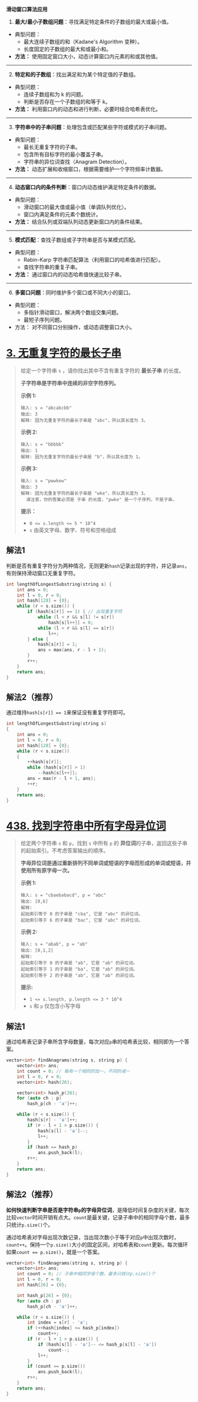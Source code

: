 **滑动窗口算法应用**

1. **最大/最小子数组问题**：寻找满足特定条件的子数组的最大或最小值。

- 典型问题：
  - 最大连续子数组的和（Kadane's Algorithm 变种）。
  - 长度固定的子数组的最大和或最小和。
- **方法：** 使用固定窗口大小，动态计算窗口内元素的和或其他值。

------

2. **特定和的子数组**：找出满足和为某个特定值的子数组。

- 典型问题：
  - 连续子数组和为 k 的问题。
  - 判断是否存在一个子数组的和等于 k。
- **方法：** 利用窗口内的动态和进行判断，必要时结合哈希表优化。

------

3. **字符串中的子串问题**：处理包含或匹配某些字符或模式的子串问题。

- 典型问题：
  - 最长无重复字符的子串。
  - 包含所有目标字符的最小覆盖子串。
  - 字符串的异位词查找（Anagram Detection）。
- **方法：** 动态扩展和收缩窗口，根据需要维护一个字符频率计数器。

------

4. **动态窗口内的条件判断**：窗口内动态维护满足特定条件的数据。

- 典型问题：
  - 滑动窗口的最大值或最小值（单调队列优化）。
  - 窗口内满足条件的元素个数统计。
- **方法：** 结合队列或双端队列动态更新窗口内的条件结果。

------

5. **模式匹配**：查找子数组或子字符串是否与某模式匹配。

- 典型问题：
  - Rabin-Karp 字符串匹配算法（利用窗口的哈希值进行匹配）。
  - 查找字符串的重复子串。
- **方法：** 通过窗口内的动态哈希值快速比较子串。

------

6. **多窗口问题**：同时维护多个窗口或不同大小的窗口。

- 典型问题：
  - 多指针滑动窗口，解决两个数组交集问题。
  - 最短子序列问题。
- 方法： 对不同窗口分别操作，或动态调整窗口大小。

# [3. 无重复字符的最长子串](https://leetcode.cn/problems/longest-substring-without-repeating-characters/)

> 给定一个字符串 `s` ，请你找出其中不含有重复字符的 **最长子串** 的长度。
>
> **子字符串是字符串中连续的非空字符序列。**
>
> 
>
> **示例 1:**
>
> ```
> 输入: s = "abcabcbb"
> 输出: 3 
> 解释: 因为无重复字符的最长子串是 "abc"，所以其长度为 3。
> ```
>
> **示例 2:**
>
> ```
> 输入: s = "bbbbb"
> 输出: 1
> 解释: 因为无重复字符的最长子串是 "b"，所以其长度为 1。
> ```
>
> **示例 3:**
>
> ```
> 输入: s = "pwwkew"
> 输出: 3
> 解释: 因为无重复字符的最长子串是 "wke"，所以其长度为 3。
>   请注意，你的答案必须是 子串 的长度，"pwke" 是一个子序列，不是子串。
> ```
>
> 
>
> **提示：**
>
> - `0 <= s.length <= 5 * 10^4`
> - `s` 由英文字母、数字、符号和空格组成

## 解法1

判断是否有重复字符分为两种情况，无则更新`hash`记录出现的字符，并记录`ans`，有则保持滑动窗口无重复字符。

```C++
int lengthOfLongestSubstring(string s) {
    int ans = 0;
    int l = 0, r = 0;
    int hash[128] = {0};
    while (r < s.size()) {
        if (hash[s[r]] == 1) { // 出现重复字符
            while (l < r && s[l] != s[r])
                hash[s[l++]] = 0;
            while (l < r && s[l] == s[r])
                l++;
        } else {
            hash[s[r]] = 1;
            ans = max(ans, r - l + 1);
        }
        r++;
    }
    return ans;
}
```

## 解法2（推荐）

通过维持`hash[s[r]] == 1`来保证没有重复字符即可。

```C++
int lengthOfLongestSubstring(string s) 
{
    int ans = 0;
    int l = 0, r = 0;
    int hash[128] = {0};
    while (r < s.size())
    {
        ++hash[s[r]];
        while (hash[s[r]] > 1)
            --hash[s[l++]];
        ans = max(r - l + 1, ans);
        ++r;
    }
    return ans;
}
```

# [438. 找到字符串中所有字母异位词](https://leetcode.cn/problems/find-all-anagrams-in-a-string/)

> 给定两个字符串 `s` 和 `p`，找到 `s` 中所有 `p` 的 **异位词**的子串，返回这些子串的起始索引。不考虑答案输出的顺序。
>
> **字母异位词是通过重新排列不同单词或短语的字母而形成的单词或短语，并使用所有原字母一次。**
>
> 
>
> **示例 1:**
>
> ```
> 输入: s = "cbaebabacd", p = "abc"
> 输出: [0,6]
> 解释:
> 起始索引等于 0 的子串是 "cba", 它是 "abc" 的异位词。
> 起始索引等于 6 的子串是 "bac", 它是 "abc" 的异位词。
> ```
>
>  **示例 2:**
>
> ```
> 输入: s = "abab", p = "ab"
> 输出: [0,1,2]
> 解释:
> 起始索引等于 0 的子串是 "ab", 它是 "ab" 的异位词。
> 起始索引等于 1 的子串是 "ba", 它是 "ab" 的异位词。
> 起始索引等于 2 的子串是 "ab", 它是 "ab" 的异位词。
> ```
>
>  
>
> **提示:**
>
> - `1 <= s.length, p.length <= 3 * 10^4`
> - `s` 和 `p` 仅包含小写字母

## 解法1

通过哈希表记录子串所含字母数量，每次对应`p`串的哈希表比较，相同即为一个答案。

```C++
vector<int> findAnagrams(string s, string p) {
    vector<int> ans;
    int count = 0; // 每有一个相同的加一，不同的减一
    int l = 0, r = 0;
    vector<int> hash(26);

    vector<int> hash_p(26);
    for (auto ch : p)
        hash_p[ch - 'a']++;

    while (r < s.size()) {
        hash[s[r] - 'a']++;
        if (r - l + 1 > p.size()) {
            hash[s[l] - 'a']--;
            l++;
        }
        if (hash == hash_p)
            ans.push_back(l);
        r++;
    }
    return ans;
}
```

## 解法2（推荐）

**如何快速判断字串是否是字符串`p`的字母异位词**，是降低时间复杂度的关键，每次比较`vector`时间开销有点大。`count`是最关键，记录子串中的相同字母个数，最多只统计`p.size()`个。

通过哈希表对字母出现次数记录，当出现次数小于等于对应`p`中出现次数时，`count++`。保持一个`p.size()`大小的固定区间，对哈希表和`count`更新。每次循环如果`count == p.size()`，就是一个答案。

```C++
vector<int> findAnagrams(string s, string p) {
    vector<int> ans;
    int count = 0; // 子串中相同字母个数，最多只统计p.size()个
    int l = 0, r = 0;
    int hash[26] = {0};

    int hash_p[26] = {0};
    for (auto ch : p)
        hash_p[ch - 'a']++;

    while (r < s.size()) {
        int index = s[r] - 'a';
        if (++hash[index] <= hash_p[index])
            count++;
        if (r - l + 1 > p.size()) {
            if (hash[s[l] - 'a']-- <= hash_p[s[l] - 'a'])
                count--;
            l++;
        }
        if (count == p.size())
            ans.push_back(l);
        r++;
    }
    return ans;
}
```

